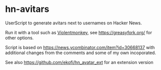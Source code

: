 # hn-avitars
UserScript to generate avitars next to usernames on Hacker News. 

Run it with a tool such as [Violentmonkey](https://violentmonkey.github.io/), see https://greasyfork.org/ for other options.

Script is based on https://news.ycombinator.com/item?id=30668137 with additional changes from the comments and some of my own incoporated.

See also https://github.com/ekofi/hn_avatar_ext for an extension version
